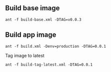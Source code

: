## Build base image

```
ant -f build-base.xml -DTAG=v0.0.3
```

## Build app image

```
ant -f build.xml -Denv=production -DTAG=0.0.1
```

Tag image to latest

```
ant -f build-tag-latest.xml -DTAG=0.0.1
```
